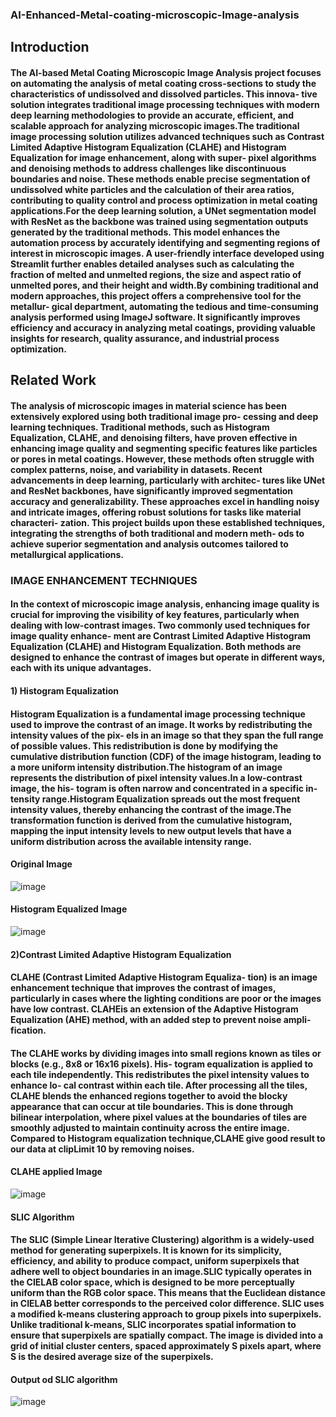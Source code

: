 ### AI-Enhanced-Metal-coating-microscopic-Image-analysis

## Introduction
#### The AI-based Metal Coating Microscopic Image Analysis project focuses on automating the analysis of metal coating cross-sections to study the characteristics of undissolved and dissolved particles. This innova- tive solution integrates traditional image processing techniques with modern deep learning methodologies to provide an accurate, efficient, and scalable approach for analyzing microscopic images.The traditional image processing solution utilizes advanced techniques such as Contrast Limited Adaptive Histogram Equalization (CLAHE) and Histogram Equalization for image enhancement, along with super- pixel algorithms and denoising methods to address challenges like discontinuous boundaries and noise. These methods enable precise segmentation of undissolved white particles and the calculation of their area ratios, contributing to quality control and process optimization in metal coating applications.For the deep learning solution, a UNet segmentation model with ResNet as the backbone was trained using segmentation outputs generated by the traditional methods. This model enhances the automation process by accurately identifying and segmenting regions of interest in microscopic images. A user-friendly interface developed using Streamlit further enables detailed analyses such as calculating the fraction of melted and unmelted regions, the size and aspect ratio of unmelted pores, and their height and width.By combining traditional and modern approaches, this project offers a comprehensive tool for the metallur- gical department, automating the tedious and time-consuming analysis performed using ImageJ software. It significantly improves efficiency and accuracy in analyzing metal coatings, providing valuable insights for research, quality assurance, and industrial process optimization.

## Related Work
#### The analysis of microscopic images in material science has been extensively explored using both traditional image pro- cessing and deep learning techniques. Traditional methods, such as Histogram Equalization, CLAHE, and denoising filters, have proven effective in enhancing image quality and segmenting specific features like particles or pores in metal coatings. However, these methods often struggle with complex patterns, noise, and variability in datasets. Recent advancements in deep learning, particularly with architec- tures like UNet and ResNet backbones, have significantly improved segmentation accuracy and generalizability. These approaches excel in handling noisy and intricate images, offering robust solutions for tasks like material characteri- zation. This project builds upon these established techniques, integrating the strengths of both traditional and modern meth- ods to achieve superior segmentation and analysis outcomes tailored to metallurgical applications.

### IMAGE ENHANCEMENT TECHNIQUES
#### In the context of microscopic image analysis, enhancing image quality is crucial for improving the visibility of key features, particularly when dealing with low-contrast images. Two commonly used techniques for image quality enhance- ment are Contrast Limited Adaptive Histogram Equalization (CLAHE) and Histogram Equalization. Both methods are designed to enhance the contrast of images but operate in different ways, each with its unique advantages.

#### 1)	Histogram Equalization
#### Histogram Equalization is a fundamental image processing technique used to improve the contrast of an image. It works by redistributing the intensity values of the pix- els in an image so that they span the full range of possible values. This redistribution is done by modifying the cumulative distribution function (CDF) of the image histogram, leading to a more uniform intensity distribution.The histogram of an image represents the distribution of pixel intensity values.In a low-contrast image, the his- togram is often narrow and concentrated in a specific in- tensity range.Histogram Equalization spreads out the most frequent intensity values, thereby enhancing the contrast of the image.The transformation function is derived from the cumulative histogram, mapping the input intensity levels to new output levels that have a uniform distribution across the available intensity range.

#### Original Image
![image](https://github.com/user-attachments/assets/e5bb2823-d42f-4925-a7ed-35b6c457eb9e)  
#### Histogram Equalized Image
![image](https://github.com/user-attachments/assets/a36f88eb-97f3-4b60-ab2f-487bbba7b16b)

#### 2)Contrast Limited Adaptive Histogram Equalization 
#### CLAHE (Contrast Limited Adaptive Histogram Equaliza- tion) is an image enhancement technique that improves the contrast of images, particularly in cases where the lighting conditions are poor or the images have low contrast. CLAHEis an extension of the Adaptive Histogram Equalization (AHE) method, with an added step to prevent noise ampli- fication.
#### The CLAHE works by dividing images into small regions known as tiles or blocks (e.g., 8x8 or 16x16 pixels). His- togram equalization is applied to each tile independently. This redistributes the pixel intensity values to enhance lo- cal contrast within each tile. After processing all the tiles, CLAHE blends the enhanced regions together to avoid the blocky appearance that can occur at tile boundaries. This is done through bilinear interpolation, where pixel values at the boundaries of tiles are smoothly adjusted to maintain continuity across the entire image. Compared to Histogram equalization technique,CLAHE give good result to our data at clipLimit 10 by removing noises.

#### CLAHE applied  Image
![image](https://github.com/user-attachments/assets/04d6270d-4c61-42f4-8b19-e7834b8caffe)

#### SLIC Algorithm
#### The SLIC (Simple Linear Iterative Clustering) algorithm is a widely-used method for generating superpixels. It is known for its simplicity, efficiency, and ability to produce compact, uniform superpixels that adhere well to object boundaries in an image.SLIC typically operates in the CIELAB color space, which is designed to be more perceptually uniform than the RGB color space. This means that the Euclidean distance in CIELAB better corresponds to the perceived color difference. SLIC uses a modified k-means clustering approach to group pixels into superpixels. Unlike traditional k-means, SLIC incorporates spatial information to ensure that superpixels are spatially compact. The image is divided into a grid of initial cluster centers, spaced approximately S pixels apart, where S is the desired average size of the superpixels.
#### Output od SLIC algorithm
![image](https://github.com/user-attachments/assets/ff456b41-8d22-4cae-ab6e-e49bf95fb36f)




  




